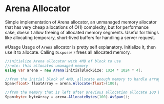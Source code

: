 # Arena Allocator
Simple implementation of Arena allocator, an unmanaged memory allocator that has very cheap allocations of O(1) complexity, but for performance sake, doesn't allow freeing of allocated memory segments.
Useful for things like allocating temporary, short-lived buffers for handling a server request.

#Usage
Usage of ``Arena`` allocator is pretty self explanatory. Initialize it, then use it to allocate. Calling ``Dispose()`` frees all allocated memory.

```cs
//initialize Arena allocator with 4MB of block to use
//note: this allocates umanaged memory
using var arena = new Arena(initialBlockSize: 1024 * 1024 * 4);

//from the initial block of 4MB, allocate enough memory to handle array of 100 floats
Span<float> floatArray = arena.Allocate<float>(100);

//from the memory that is left after previous allocation allocate 100 bytes
Span<byte> byteArray = arena.AllocateBytes(100).AsSpan(); 
```
